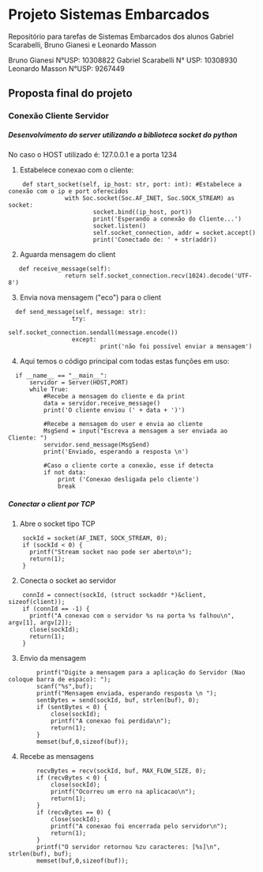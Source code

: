 # Projeto Sistemas Embarcados
Repositório para tarefas de Sistemas Embarcados dos alunos Gabriel Scarabelli, Bruno Gianesi e Leonardo Masson

Bruno Gianesi N°USP: 10308822
Gabriel Scarabelli N° USP: 10308930
Leonardo Masson N°USP: 9267449
   
## Proposta final do projeto
### Conexão Cliente Servidor
##### Desenvolvimento do server utilizando a biblioteca socket do python
No caso o HOST utilizado é: 127.0.0.1 e a porta 1234
  1) Estabelece conexao com o cliente:

```
    def start_socket(self, ip_host: str, port: int): #Estabelece a conexão com o ip e port oferecidos
                with Soc.socket(Soc.AF_INET, Soc.SOCK_STREAM) as socket:
                        socket.bind((ip_host, port))
                        print('Esperando a conexão do Cliente...')
                        socket.listen()
                        self.socket_connection, addr = socket.accept()
                        print('Conectado de: ' + str(addr))
```

  2) Aguarda mensagem do client
```
   def receive_message(self):
                return self.socket_connection.recv(1024).decode('UTF-8')
```
  3) Envia nova mensagem ("eco") para o client
```
  def send_message(self, message: str):
                  try:
                          self.socket_connection.sendall(message.encode()) 
                  except:
                          print('não foi possível enviar a mensagem')
```
  4) Aqui temos o código principal com todas estas funções em uso:
```
  if __name__ == "__main__":
      servidor = Server(HOST,PORT)
      while True:
          #Recebe a mensagem do cliente e da print
          data = servidor.receive_message()
          print('O cliente enviou (' + data + ')')

          #Recebe a mensagem do user e envia ao cliente
          MsgSend = input("Escreva a mensagem a ser enviada ao Cliente: ")
          servidor.send_message(MsgSend)
          print('Enviado, esperando a resposta \n')

          #Caso o cliente corte a conexão, esse if detecta
          if not data:
              print ('Conexao desligada pelo cliente')
              break
```

##### Conectar o client por TCP
  1) Abre o socket tipo TCP
```
  	sockId = socket(AF_INET, SOCK_STREAM, 0);
    if (sockId < 0) {
      printf("Stream socket nao pode ser aberto\n");
      return(1);
    }
```
  2) Conecta o socket ao servidor
```
    connId = connect(sockId, (struct sockaddr *)&client, sizeof(client));
    if (connId == -1) {
      printf("A conexao com o servidor %s na porta %s falhou\n", argv[1], argv[2]);
      close(sockId);
      return(1);
    }
```
  3) Envio da mensagem
```
  		printf("Digite a mensagem para a aplicação do Servidor (Nao coloque barra de espaco): ");
		scanf("%s",buf);
		printf("Mensagem enviada, esperando resposta \n ");
		sentBytes = send(sockId, buf, strlen(buf), 0);
		if (sentBytes < 0) {
			close(sockId);
			printf("A conexao foi perdida\n");
			return(1);
		}
		memset(buf,0,sizeof(buf));
```
  4) Recebe as mensagens
```
  		recvBytes = recv(sockId, buf, MAX_FLOW_SIZE, 0);
		if (recvBytes < 0) {
			close(sockId);
			printf("Ocorreu um erro na aplicacao\n");
			return(1);
		}
		if (recvBytes == 0) {
			close(sockId);
			printf("A conexao foi encerrada pelo servidor\n");
			return(1);
		}
		printf("O servidor retornou %zu caracteres: [%s]\n", strlen(buf), buf);
		memset(buf,0,sizeof(buf));
```
